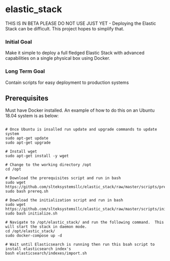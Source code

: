 # elastic_stack

THIS IS IN BETA PLEASE DO NOT USE JUST YET - Deploying the Elastic Stack can be difficult. This project hopes to simplify that.

### Initial Goal

Make it simple to deploy a full fledged Elastic Stack with advanced capabilities on a single physical box using Docker.

### Long Term Goal

Contain scripts for easy deployment to production systems

## Prerequisites
Must have Docker installed. An example of how to do this on an Ubuntu 18.04 system is as below:

```#Assumes you have downloaded and installed Ubuntu 18.04 minimum to start. Follow the rest of the steps below to configure and get up and running

# Once Ubuntu is insalled run update and upgrade commands to update system
sudo apt-get update
sudo apt-get upgrade

# Install wget
sudo apt-get install -y wget

# Change to the working directory /opt
cd /opt

# Download the prerequisites script and run in bash
sudo wget https://github.com/slteksystemsllc/elastic_stack/raw/master/scripts/prereq.sh
sudo bash prereq.sh

# Download the initialization script and run in bash
sudo wget https://github.com/slteksystemsllc/elastic_stack/raw/master/scripts/initialize.sh
sudo bash initialize.sh

# Navigate to /opt/elastic_stack/ and run the following command.  This will start the stack in daemon mode.
cd /opt/elastic_stack/
sudo docker-compose up -d

# Wait until Elasticsearch is running then run this bsah script to install elasticsearch index's
bash elasticsearch/indexes/import.sh
```
